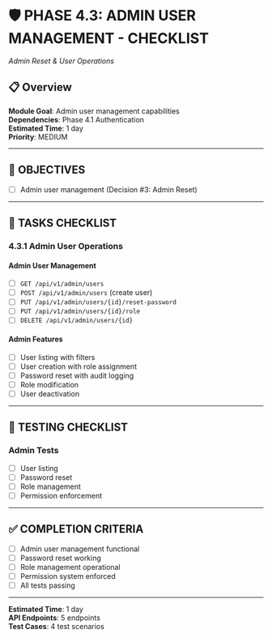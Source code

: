 # 🛡️ PHASE 4.3: ADMIN USER MANAGEMENT - CHECKLIST
*Admin Reset & User Operations*

## 📋 Overview
**Module Goal**: Admin user management capabilities  
**Dependencies**: Phase 4.1 Authentication  
**Estimated Time**: 1 day  
**Priority**: MEDIUM

---

## 🎯 OBJECTIVES
- [ ] Admin user management (Decision #3: Admin Reset)

---

## 📝 TASKS CHECKLIST

### **4.3.1 Admin User Operations**

#### **Admin User Management**
- [ ] `GET /api/v1/admin/users`
- [ ] `POST /api/v1/admin/users` (create user)
- [ ] `PUT /api/v1/admin/users/{id}/reset-password`
- [ ] `PUT /api/v1/admin/users/{id}/role`
- [ ] `DELETE /api/v1/admin/users/{id}`

#### **Admin Features**
- [ ] User listing with filters
- [ ] User creation with role assignment
- [ ] Password reset with audit logging
- [ ] Role modification
- [ ] User deactivation

---

## 🧪 TESTING CHECKLIST

### **Admin Tests**
- [ ] User listing
- [ ] Password reset
- [ ] Role management
- [ ] Permission enforcement

---

## ✅ COMPLETION CRITERIA
- [ ] Admin user management functional
- [ ] Password reset working
- [ ] Role management operational
- [ ] Permission system enforced
- [ ] All tests passing

---

**Estimated Time**: 1 day  
**API Endpoints**: 5 endpoints  
**Test Cases**: 4 test scenarios
